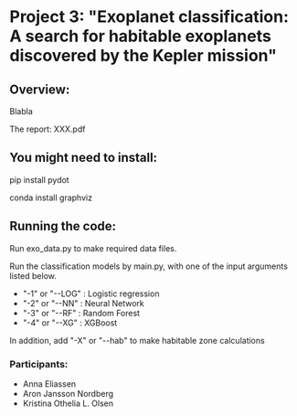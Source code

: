 # Project 3: "Exoplanet classification: A search for habitable exoplanets discovered by the Kepler mission"
## Overview:

Blabla

The report: XXX.pdf

## You might need to install:
pip install pydot

conda install graphviz

## Running the code:

Run exo_data.py to make required data files. 

Run the classification models by main.py, with one of the input arguments listed below.

- "-1" or "--LOG"   : Logistic regression
- "-2" or "--NN"    : Neural Network
- "-3" or "--RF"    : Random Forest
- "-4" or "--XG"    : XGBoost

In addition, add "-X" or "--hab" to make habitable zone calculations

### Participants:
- Anna Eliassen
- Aron Jansson Nordberg
- Kristina Othelia L. Olsen
